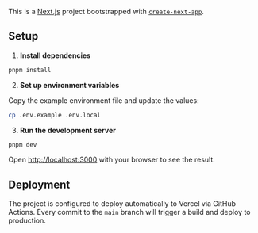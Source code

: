This is a [Next.js](https://nextjs.org) project bootstrapped with [`create-next-app`](https://nextjs.org/docs/app/api-reference/cli/create-next-app).

## Setup

1. **Install dependencies**

```bash
pnpm install
```

2. **Set up environment variables**

Copy the example environment file and update the values:

```bash
cp .env.example .env.local
```

3. **Run the development server**

```bash
pnpm dev
```

Open [http://localhost:3000](http://localhost:3000) with your browser to see the result.

## Deployment

The project is configured to deploy automatically to Vercel via GitHub Actions. Every commit to the `main` branch will trigger a build and deploy to production.
